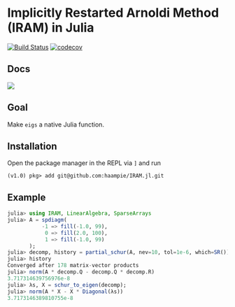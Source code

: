 # Implicitly Restarted Arnoldi Method (IRAM) in Julia

[![Build Status](https://travis-ci.org/haampie/IRAM.jl.svg?branch=master)](https://travis-ci.org/haampie/IRAM.jl) [![codecov](https://codecov.io/gh/haampie/IRAM.jl/branch/master/graph/badge.svg)](https://codecov.io/gh/haampie/IRAM.jl)

## Docs
[![](https://img.shields.io/badge/docs-latest-blue.svg)](https://haampie.github.io/IRAM.jl/latest)

## Goal
Make `eigs` a native Julia function.

## Installation

Open the package manager in the REPL via `]` and run

```
(v1.0) pkg> add git@github.com:haampie/IRAM.jl.git
```

## Example

```julia
julia> using IRAM, LinearAlgebra, SparseArrays
julia> A = spdiagm(
           -1 => fill(-1.0, 99),
            0 => fill(2.0, 100), 
            1 => fill(-1.0, 99)
       );
julia> decomp, history = partial_schur(A, nev=10, tol=1e-6, which=SR());
julia> history
Converged after 178 matrix-vector products
julia> norm(A * decomp.Q - decomp.Q * decomp.R)
3.717314639756976e-8
julia> λs, X = schur_to_eigen(decomp);
julia> norm(A * X - X * Diagonal(λs))
3.7173146389810755e-8
```